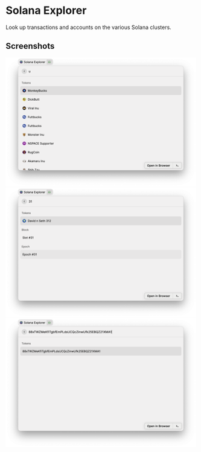 # Solana Explorer

Look up transactions and accounts on the various Solana clusters.

## Screenshots

![Screenshot 1](assets/docs/screenshots-1.png)
![Screenshot 1](assets/docs/screenshots-2.png)
![Screenshot 1](assets/docs/screenshots-3.png)

